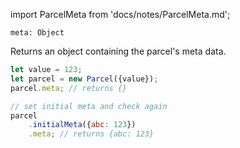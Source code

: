 import ParcelMeta from 'docs/notes/ParcelMeta.md';

```flow
meta: Object
```

Returns an object containing the parcel's meta data. 

<ParcelMeta />
 
```js
let value = 123;
let parcel = new Parcel({value});
parcel.meta; // returns {}

// set initial meta and check again
parcel
    .initialMeta({abc: 123})
    .meta; // returns {abc: 123}
```
